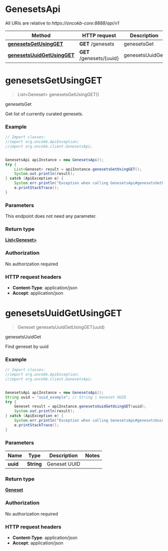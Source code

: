 # GenesetsApi

All URIs are relative to *https://oncokb-core:8888/api/v1*

Method | HTTP request | Description
------------- | ------------- | -------------
[**genesetsGetUsingGET**](GenesetsApi.md#genesetsGetUsingGET) | **GET** /genesets | genesetsGet
[**genesetsUuidGetUsingGET**](GenesetsApi.md#genesetsUuidGetUsingGET) | **GET** /genesets/{uuid} | genesetsUuidGet


<a name="genesetsGetUsingGET"></a>
# **genesetsGetUsingGET**
> List&lt;Geneset&gt; genesetsGetUsingGET()

genesetsGet

Get list of currently curated genesets.

### Example
```java
// Import classes:
//import org.oncokb.ApiException;
//import org.oncokb.client.GenesetsApi;


GenesetsApi apiInstance = new GenesetsApi();
try {
    List<Geneset> result = apiInstance.genesetsGetUsingGET();
    System.out.println(result);
} catch (ApiException e) {
    System.err.println("Exception when calling GenesetsApi#genesetsGetUsingGET");
    e.printStackTrace();
}
```

### Parameters
This endpoint does not need any parameter.

### Return type

[**List&lt;Geneset&gt;**](Geneset.md)

### Authorization

No authorization required

### HTTP request headers

 - **Content-Type**: application/json
 - **Accept**: application/json

<a name="genesetsUuidGetUsingGET"></a>
# **genesetsUuidGetUsingGET**
> Geneset genesetsUuidGetUsingGET(uuid)

genesetsUuidGet

Find geneset by uuid

### Example
```java
// Import classes:
//import org.oncokb.ApiException;
//import org.oncokb.client.GenesetsApi;


GenesetsApi apiInstance = new GenesetsApi();
String uuid = "uuid_example"; // String | Geneset UUID
try {
    Geneset result = apiInstance.genesetsUuidGetUsingGET(uuid);
    System.out.println(result);
} catch (ApiException e) {
    System.err.println("Exception when calling GenesetsApi#genesetsUuidGetUsingGET");
    e.printStackTrace();
}
```

### Parameters

Name | Type | Description  | Notes
------------- | ------------- | ------------- | -------------
 **uuid** | **String**| Geneset UUID |

### Return type

[**Geneset**](Geneset.md)

### Authorization

No authorization required

### HTTP request headers

 - **Content-Type**: application/json
 - **Accept**: application/json

